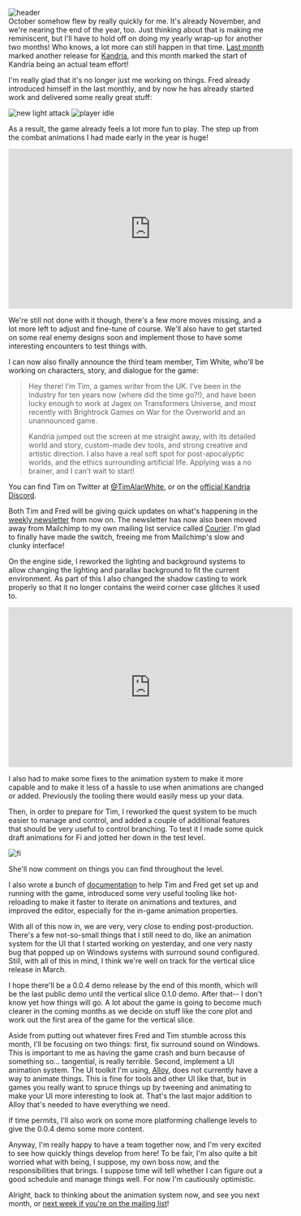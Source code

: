 ![header](https://studio.tymoon.eu/api/studio/file?id=1796)  
October somehow flew by really quickly for me. It's already November, and we're nearing the end of the year, too. Just thinking about that is making me reminiscent, but I'll have to hold off on doing my yearly wrap-up for another two months! Who knows, a lot more can still happen in that time. [Last month](https://reader.tymoon.eu/article/389) marked another release for [Kandria](https://kandria.com), and this month marked the start of Kandria being an actual team effort!

I'm really glad that it's no longer just me working on things. Fred already introduced himself in the last monthly, and by now he has already started work and delivered some really great stuff:

![new light attack](https://filebox.tymoon.eu//file/TWpBNU9BPT0=)
![player idle](https://filebox.tymoon.eu//file/TWpFd053PT0=)

As a result, the game already feels a lot more fun to play. The step up from the combat animations I had made early in the year is huge!

<iframe width="560" height="315" src="https://www.youtube.com/embed/3Nv_WhN0p48" frameborder="0" allow="accelerometer; autoplay; clipboard-write; encrypted-media; gyroscope; picture-in-picture" allowfullscreen></iframe>

We're still not done with it though, there's a few more moves missing, and a lot more left to adjust and fine-tune of course. We'll also have to get started on some real enemy designs soon and implement those to have some interesting encounters to test things with.

I can now also finally announce the third team member, Tim White, who'll be working on characters, story, and dialogue for the game:

> Hey there! I’m Tim, a games writer from the UK. I’ve been in the industry for ten years now (where did the time go?!), and have been lucky enough to work at Jagex on Transformers Universe, and most recently with Brightrock Games on War for the Overworld and an unannounced game.
> 
> Kandria jumped out the screen at me straight away, with its detailed world and story, custom-made dev tools, and strong creative and artistic direction. I also have a real soft spot for post-apocalyptic worlds, and the ethics surrounding artificial life. Applying was a no brainer, and I can’t wait to start!

You can find Tim on Twitter at [@TimAlanWhite](https://twitter.com/timalanwhite), or on the [official Kandria Discord](https://discord.gg/WNTygau).

Both Tim and Fred will be giving quick updates on what's happening in the [weekly newsletter](https://kandria.com/#subscribe) from now on. The newsletter has now also been moved away from Mailchimp to my own mailing list service called [Courier](https://shirakumo.org/project/courier). I'm glad to finally have made the switch, freeing me from Mailchimp's slow and clunky interface!

On the engine side, I reworked the lighting and background systems to allow changing the lighting and parallax background to fit the current environment. As part of this I also changed the shadow casting to work properly so that it no longer contains the weird corner case glitches it used to.

<iframe width="560" height="315" src="https://www.youtube.com/embed/xP7efR30gbs" frameborder="0" allow="accelerometer; autoplay; clipboard-write; encrypted-media; gyroscope; picture-in-picture" allowfullscreen></iframe>

I also had to make some fixes to the animation system to make it more capable and to make it less of a hassle to use when animations are changed or added. Previously the tooling there would easily mess up your data.

Then, in order to prepare for Tim, I reworked the quest system to be much easier to manage and control, and added a couple of additional features that should be very useful to control branching. To test it I made some quick draft animations for Fi and jotted her down in the test level.

![fi](https://filebox.tymoon.eu//file/TWpFeE1nPT0=)

She'll now comment on things you can find throughout the level.

I also wrote a bunch of [documentation](https://kandria.com/getting%20started) to help Tim and Fred get set up and running with the game, introduced some very useful tooling like hot-reloading to make it faster to iterate on animations and textures, and improved the editor, especially for the in-game animation properties.

With all of this now in, we are very, very close to ending post-production. There's a few not-so-small things that I still need to do, like an animation system for the UI that I started working on yesterday, and one very nasty bug that popped up on Windows systems with surround sound configured. Still, with all of this in mind, I think we're well on track for the vertical slice release in March.

I hope there'll be a 0.0.4 demo release by the end of this month, which will be the last public demo until the vertical slice 0.1.0 demo. After that-- I don't know yet how things will go. A lot about the game is going to become much clearer in the coming months as we decide on stuff like the core plot and work out the first area of the game for the vertical slice.

Aside from putting out whatever fires Fred and Tim stumble across this month, I'll be focusing on two things: first, fix surround sound on Windows. This is important to me as having the game crash and burn because of something so... tangential, is really terrible. Second, implement a UI animation system. The UI toolkit I'm using, [Alloy](https://shirakumo.org/project/alloy), does not currently have a way to animate things. This is fine for tools and other UI like that, but in games you really want to spruce things up by tweening and animating to make your UI more interesting to look at. That's the last major addition to Alloy that's needed to have everything we need.

If time permits, I'll also work on some more platforming challenge levels to give the 0.0.4 demo some more content.

Anyway, I'm really happy to have a team together now, and I'm very excited to see how quickly things develop from here! To be fair, I'm also quite a bit worried what with being, I suppose, my own boss now, and the responsibilities that brings. I suppose time will tell whether I can figure out a good schedule and manage things well. For now I'm cautiously optimistic.

Alright, back to thinking about the animation system now, and see you next month, or [next week if you're on the mailing list](https://kandria.com/#subscribe)!
